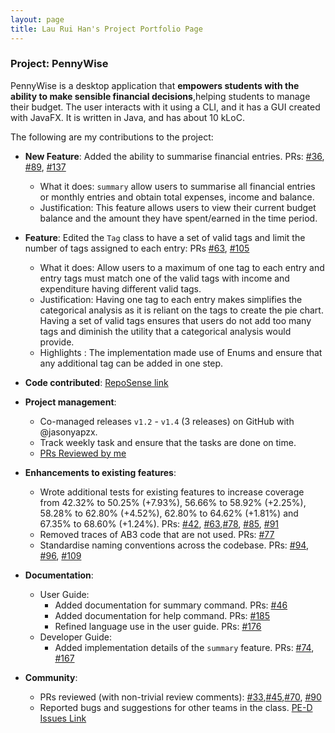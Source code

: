 ```yaml
---
layout: page
title: Lau Rui Han's Project Portfolio Page
---
```



### Project: PennyWise

PennyWise is a desktop application that **empowers students with the ability to make sensible financial decisions**,helping students to manage their budget. The user interacts with it using a CLI, and it has a GUI created with JavaFX. It is written in Java, and has about 10 kLoC.

The following are my contributions to the project:

* **New Feature**: Added the ability to summarise financial entries. PRs: [\#36](https://github.com/AY2223S1-CS2103T-W17-2/tp/pull/36), [\#89](https://github.com/AY2223S1-CS2103T-W17-2/tp/pull/89), [\#137](https://github.com/AY2223S1-CS2103T-W17-2/tp/pull/137)
    * What it does: `summary` allow users to summarise all financial entries or monthly entries and obtain total expenses, income and balance.
    * Justification: This feature allows users to view their current budget balance and the amount they have spent/earned in the time period.
  
* **Feature**: Edited the `Tag` class to have a set of valid tags and limit the number of tags assigned to each entry: PRs [\#63](https://github.com/AY2223S1-CS2103T-W17-2/tp/pull/63), [\#105](https://github.com/AY2223S1-CS2103T-W17-2/tp/pull/105)
    * What it does: Allow users to a maximum of one tag to each entry and entry tags must match one of the valid tags with income and expenditure having different valid tags.
    * Justification: Having one tag to each entry makes simplifies the categorical analysis as it is reliant on the tags to create the pie chart. Having a set of valid tags ensures that users do not add too many tags and diminish the utility that a categorical analysis would provide.
    * Highlights : The implementation made use of Enums and ensure that any additional tag can be added in one step.
  
* **Code contributed**: [RepoSense link](https://nus-cs2103-ay2223s1.github.io/tp-dashboard/?search=ruihan00&breakdown=true)

* **Project management**:
    * Co-managed releases `v1.2` - `v1.4` (3 releases) on GitHub with @jasonyapzx.
    * Track weekly task and ensure that the tasks are done on time.
    * [PRs Reviewed by me](https://github.com/AY2223S1-CS2103T-W17-2/tp/pulls?page=1&q=is%3Apr+reviewed-by%3ARuihan00)

* **Enhancements to existing features**:
    * Wrote additional tests for existing features to increase coverage from 42.32% to 50.25% (+7.93%), 56.66% to 58.92% (+2.25%), 58.28% to 62.80% (+4.52%), 62.80% to 64.62% (+1.81%) and 67.35% to 68.60% (+1.24%). PRs: [\#42](https://github.com/AY2223S1-CS2103T-W17-2/tp/pull/42), [\#63](https://github.com/AY2223S1-CS2103T-W17-2/tp/pull/63),[\#78](https://github.com/AY2223S1-CS2103T-W17-2/tp/pull/78), [\#85](https://github.com/AY2223S1-CS2103T-W17-2/tp/pull/85), [\#91](https://github.com/AY2223S1-CS2103T-W17-2/tp/pull/91)
    * Removed traces of AB3 code that are not used. PRs: [\#77](https://github.com/AY2223S1-CS2103T-W17-2/tp/pull/77/)
    * Standardise naming conventions across the codebase. PRs: [\#94](https://github.com/AY2223S1-CS2103T-W17-2/tp/pull/94), [\#96](https://github.com/AY2223S1-CS2103T-W17-2/tp/pull/96), [\#109](https://github.com/AY2223S1-CS2103T-W17-2/tp/pull/109)

* **Documentation**:
    * User Guide:
        * Added documentation for summary command. PRs: [\#46](https://github.com/AY2223S1-CS2103T-W17-2/tp/pull/46)
        * Added documentation for help command. PRs: [\#185](https://github.com/AY2223S1-CS2103T-W17-2/tp/pull/185)
        * Refined language use in the user guide. PRs: [\#176](https://github.com/AY2223S1-CS2103T-W17-2/tp/pull/176)
    * Developer Guide:
        * Added implementation details of the `summary` feature. PRs: [\#74](https://github.com/AY2223S1-CS2103T-W17-2/tp/pull/74), [\#167](https://github.com/AY2223S1-CS2103T-W17-2/tp/pull/167)

* **Community**:
    * PRs reviewed (with non-trivial review comments): [\#33](https://github.com/AY2223S1-CS2103T-W17-2/tp/pull/33),[\#45](https://github.com/AY2223S1-CS2103T-W17-2/tp/pull/45),[\#70](https://github.com/AY2223S1-CS2103T-W17-2/tp/pull/70), [\#90](https://github.com/AY2223S1-CS2103T-W17-2/tp/pull/90)
    * Reported bugs and suggestions for other teams in the class. [PE-D Issues Link](https://github.com/Ruihan00/ped/issues)
